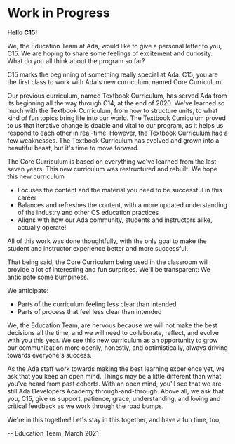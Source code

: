 # Work in Progress

**Hello C15!**

We, the Education Team at Ada, would like to give a personal letter to you, C15. We are hoping to share some feelings of excitement and curiosity.
What do you all think about the program so far?

C15 marks the beginning of something really special at Ada. C15, you are the first class to work with Ada's new curriculum, named Core Curriculum!

Our previous curriculum, named Textbook Curriculum, has served Ada from its beginning all the way through C14, at the end of 2020. We've learned so much with the Textbook Curriculum, from how to structure units, to what kind of fun topics bring life into our world. The Textbook Curriculum proved to us that iterative change is doable and vital to our program, as it helps us respond to each other in real-time. However, the Textbook Curriculum had a few weaknesses. The Textbook Curriculum has evolved and grown into a beautiful beast, but it's time to move forward.

The Core Curriculum is based on everything we've learned from the last seven years. This new curriculum was restructured and rebuilt. We hope this new curriculum

- Focuses the content and the material you need to be successful in this career
- Balances and refreshes the content, with a more updated understanding of the industry and other CS education practices
- Aligns with how our Ada community, students and instructors alike, actually operate!

All of this work was done thoughtfully, with the only goal to make the student and instructor experience better and more successful.

That being said, the Core Curriculum being used in the classroom will provide a lot of interesting and fun surprises. We'll be transparent: We anticipate some bumpiness.

We anticipate:

- Parts of the curriculum feeling less clear than intended
- Parts of process that feel less clear than intended

We, the Education Team, are nervous because we will not make the best decisions all the time, and we will need to collaborate, reflect, and evolve with you this year. We see this new curriculum as an opportunity to grow our communication more openly, honestly, and optimistically, always driving towards everyone's success.

As the Ada staff work towards making the best learning experience yet, we ask that you keep an open mind. Things may be a little different than what you've heard from past cohorts. With an open mind, you'll see that we are still Ada Developers Academy through-and-through. Above all, we ask that you, C15, give us support, patience, grace, understanding, and loving and critical feedback as we work through the road bumps.

We're in this together! Let's stay in this together, and have a fun time, too,

-- Education Team, March 2021
